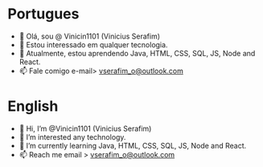 # Portugues
- 👋 Olá, sou @ Vinicin1101 (Vinicius Serafim)
- 👀 Estou interessado em qualquer tecnologia.
- 🌱 Atualmente, estou aprendendo Java, HTML, CSS, SQL, JS, Node and React.
- 📫 Fale comigo e-mail> vserafim_o@outlook.com

# English
- 👋 Hi, I’m @Vinicin1101 (Vinicius Serafim)
- 👀 I’m interested any technology.
- 🌱 I’m currently learning Java, HTML, CSS, SQL, JS, Node and React.
- 📫 Reach me email > vserafim_o@outlook.com


<!---
Vinicin1101/Vinicin1101 is a ✨ special ✨ repository because its `README.md` (this file) appears on your GitHub profile.
You can click the Preview link to take a look at your changes.
--->
